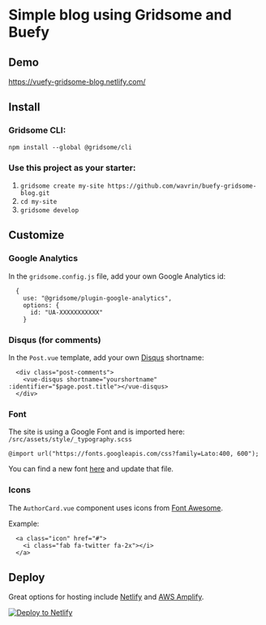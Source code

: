 # Simple blog using Gridsome and Buefy

## Demo

https://vuefy-gridsome-blog.netlify.com/

## Install

### Gridsome CLI:

`npm install --global @gridsome/cli`

### Use this project as your starter:

1. `gridsome create my-site https://github.com/wavrin/buefy-gridsome-blog.git`
2. `cd my-site`
3. `gridsome develop`

## Customize

### Google Analytics

In the `gridsome.config.js` file, add your own Google Analytics id:

```
  {
    use: "@gridsome/plugin-google-analytics",
    options: {
      id: "UA-XXXXXXXXXXX"
    }
```

### Disqus (for comments)

In the `Post.vue` template, add your own [Disqus](https://disqus.com/) shortname:

```
  <div class="post-comments">
    <vue-disqus shortname="yourshortname" :identifier="$page.post.title"></vue-disqus>
  </div>
```

### Font

The site is using a Google Font and is imported here: `/src/assets/style/_typography.scss`

`@import url("https://fonts.googleapis.com/css?family=Lato:400, 600");`

You can find a new font [here](https://fonts.google.com/) and update that file.

### Icons

The `AuthorCard.vue` component uses icons from [Font Awesome](https://fontawesome.com/icons).

Example:

```
  <a class="icon" href="#">
    <i class="fab fa-twitter fa-2x"></i>
  </a>
```

## Deploy

Great options for hosting include [Netlify](https://www.netlify.com/) and [AWS Amplify](https://aws.amazon.com/amplify/).

[![Deploy to Netlify](https://www.netlify.com/img/deploy/button.svg)](https://app.netlify.com/start/deploy?repository=https://github.com/wavrin/buefy-gridsome-blog)
